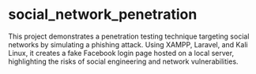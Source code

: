# social_network_penetration
This project demonstrates a penetration testing technique targeting social networks by simulating a phishing attack. Using XAMPP, Laravel, and Kali Linux, it creates a fake Facebook login page hosted on a local server, highlighting the risks of social engineering and network vulnerabilities.
